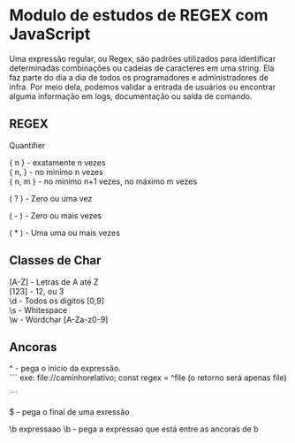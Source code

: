 # Modulo de estudos de REGEX com JavaScript

Uma expressão regular, ou Regex, são padrões utilizados para identificar determinadas combinações ou cadeias de caracteres em uma string. Ela faz parte do dia a dia de todos os programadores e administradores de infra. Por meio dela, podemos validar a entrada de usuários ou encontrar alguma informação em logs, documentação ou saída de comando.

<h2>REGEX</h2>

Quantifier

{ n } - exatamente n vezes <br>
{ n, } - no minimo n vezes <br>
{ n, m } - no minimo n+1 vezes, no máximo m vezes<br>

( ? ) - Zero ou uma vez

( - ) - Zero ou mais vezes

( \* ) - Uma uma ou mais vezes

<h2>Classes de Char</h2>

[A-Z] - Letras de A até Z<br>
[123] - 12, ou 3<br>
\d - Todos os digitos [0,9]<br>
\s - Whitespace<br>
\w - Wordchar [A-Za-z0-9]<br>

<h2>Ancoras</h2>
^ - pega o inicio da expressão. <br>
ˋˋˋ
exe:
file://caminhorelativo;
const regex = ^file (o retorno será apenas file)

ˋˋˋ

$ - pega o final de uma exressão <br>

\b expressaao \b - pega a expressao que está entre as ancoras de b
